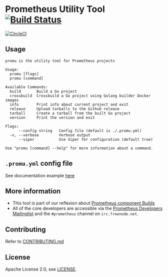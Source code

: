 # Prometheus Utility Tool [![Build Status](https://travis-ci.org/prometheus/promu.svg)][travis]

[![CircleCI](https://circleci.com/gh/prometheus/promu/tree/master.svg?style=shield)][circleci]

## Usage

```
promu is the utility tool for Prometheus projects

Usage:
  promu [flags]
  promu [command]

Available Commands:
  build       Build a Go project
  crossbuild  Crossbuild a Go project using Golang builder Docker images
  info        Print info about current project and exit
  release     Upload tarballs to the Github release
  tarball     Create a tarball from the built Go project
  version     Print the version and exit

Flags:
      --config string   Config file (default is ./.promu.yml)
  -v, --verbose         Verbose output
      --viper           Use Viper for configuration (default true)

Use "promu [command] --help" for more information about a command.
```

## `.promu.yml` config file

See documentation example [here](doc/examples/.promu.yml)

## More information

  * This tool is part of our reflexion about [Prometheus component Builds](https://docs.google.com/document/d/1Ql-f_aThl-2eB5v3QdKV_zgBdetLLbdxxChpy-TnWSE)
  * All of the core developers are accessible via the [Prometheus Developers Mailinglist](https://groups.google.com/forum/?fromgroups#!forum/prometheus-developers) and the `#prometheus` channel on `irc.freenode.net`.

## Contributing

Refer to [CONTRIBUTING.md](CONTRIBUTING.md)

## License

Apache License 2.0, see [LICENSE](LICENSE).


[circleci]: https://circleci.com/gh/prometheus/promu
[travis]: https://travis-ci.org/prometheus/promu

